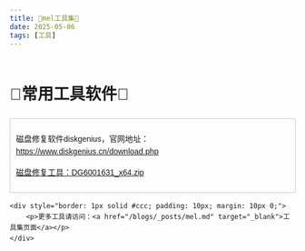 ```yaml
---
title: 🚀mel工具集🚀
date: 2025-05-06
tags: [工具]
---
```

<style>
    .top-bar {
        position: fixed;
        top: 0;
        left: 0;
        width: 100%;
        background-color: #333;
        color: white;
        text-align: center;
        padding: 10px 0;
        z-index: 1000;
    }
    .top-bar a {
        color: white;
        text-decoration: none;
        font-weight: bold;
    }
    body {
        margin-top: 50px; /* Adjust for the fixed top bar */
    }
</style>
<html lang="zh">
<head>
    <meta charset="UTF-8">
    <meta name="viewport" content="width=device-width, initial-scale=1.0">
    <title>鲍继助的博客</title>
    <style>
        body {
            font-family: Arial, sans-serif;
            line-height: 1.6;
            margin: 20px;
        }
    </style>
</head>
<body>
    <div style="margin-top: 60px;">
        <h1>🚀常用工具软件🚀</h1>
    </div>
    <div style="border: 1px solid #ccc; padding: 10px; margin: 10px 0;">
        <p>磁盘修复软件diskgenius，官网地址：<a href="https://www.diskgenius.cn/download.php" target="_blank">https://www.diskgenius.cn/download.php</a></p>
        <p><a href="https://baojizhu.github.io/shared-assets/tools/DG6001631_x64.zip" download>磁盘修复工具：DG6001631_x64.zip</a></p>
    </div>

    <div style="border: 1px solid #ccc; padding: 10px; margin: 10px 0;">
        <p>更多工具请访问：<a href="/blogs/_posts/mel.md" target="_blank">工具集页面</a></p>
    </div>
